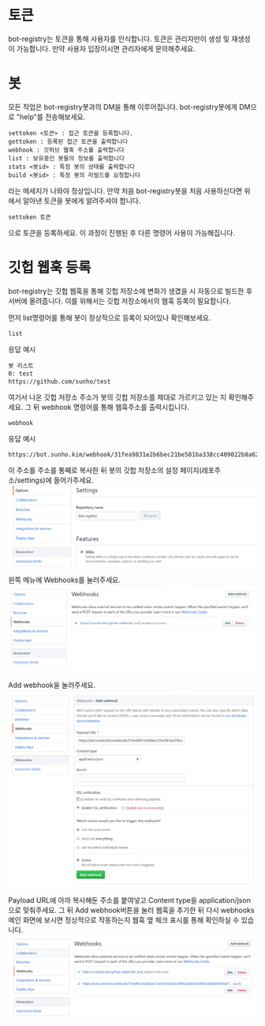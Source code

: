 # 토큰

bot-registry는 토큰을 통해 사용자를 인식합니다. 토큰은 관리자만이 생성 및 재생성이 가능합니다. 만약 사용자 입장이시면 관리자에게 문의해주세요. 

# 봇

모든 작업은 bot-registry봇과의 DM을 통해 이루어집니다. bot-registry봇에게 DM으로 "help"를 전송해보세요. 

```
settoken <토큰> : 접근 토큰을 등록합니다.
gettoken : 등록된 접근 토큰을 출력합니다
webhook : 깃허브 웹훅 주소를 출력합니다
list : 보유중인 봇들의 정보를 출력합니다
stats <봇id> : 특정 봇의 상태를 출력합니다
build <봇id> : 특정 봇의 리빌드를 요청합니다
```

라는 메세지가 나와야 정상입니다. 만약 처음 bot-registry봇을 처음 사용하신다면 위에서 알아낸 토큰을 봇에게 알려주셔야 합니다. 

```
settoken 토큰
```

으로 토큰을 등록하세요. 이 과정이 진행된 후 다른 명령어 사용이 가능해집니다. 

# 깃헙 웹훅 등록

bot-registry는 깃헙 웹훅을 통해 깃헙 저장소에 변화가 생겼을 시 자동으로 빌드한 후 서버에 올려줍니다. 이를 위해서는 깃헙 저장소에서의 웹훅 등록이 필요합니다. 

먼저 list명령어를 통해 봇이 정상적으로 등록이 되어있나 확인해보세요. 

```
list
```
응답 예시
```
봇 리스트
0: test
https://github.com/sunho/test
```

여기서 나온 깃헙 저장소 주소가 봇의 깃헙 저장소를 제대로 가르키고 있는 지 확인해주세요. 그 뒤 webhook 명령어를 통해 웹훅주소를 출력시킵니다.

```
webhook
```
응답 예시
```
https://bot.sunho.kim/webhook/31fea9831e2b6bec21be581ba338cc409022b8a6245f05d2686d34059daf7d92
``` 

이 주소를 주소를 통째로 복사한 뒤 봇의 깃헙 저장소의 설정 페이지(레포주소/settings)에 들어가주세요. 
![settings](settings.png)

왼쪽 메뉴에 Webhooks를 눌러주세요.
![webhook](webhook.png)

Add webhook을 눌러주세요.
![add](add.png)

Payload URL에 아까 복사해둔 주소를 붙여넣고 Content type을 application/json으로 맞춰주세요. 그 뒤 Add webhook버튼을 눌러 웹훅을 추가한 뒤 다시 webhooks메인 화면에 보시면 정상적으로 작동하는지 웹훅 옆 체크 표시를 통해 확인하실 수 있습니다.
![confirm](confirm.png)

